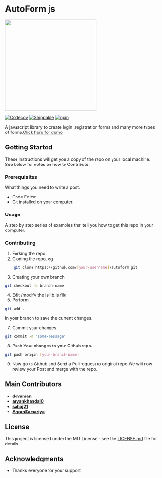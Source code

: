 # AutoForm js
<img src="https://raw.githubusercontent.com/devaman/autoform/master/images/autoform.png" width="300"/>

[![Codecov](https://img.shields.io/codecov/c/github/codecov/example-python.svg)](#) [![Shippable](https://img.shields.io/shippable/5444c5ecb904a4b21567b0ff.svg)](#)
[![npm](https://img.shields.io/npm/l/express.svg)](#)

A javascript library to create login ,registration forms and many more types of forms.[Click here for demo]('/demo.html')

## Getting Started

These instructions will get you a copy of the repo on your local machine. See below for notes on how to Contribute.

### Prerequisites

What things you need to write a post.
- Code Editor
- Git installed on your computer.

### Usage

A step by step series of examples that tell you how to get this repo in your computer.

### Contributing
1) Forking the repo.
2) Cloning the repo. eg
```bash
    git clone https://github.com/[your-username]/autoform.git
```
3) Creating your own branch.
```bash
git checkout -b branch-name
```
4) Edit /modify the js.lib.js file
6) Perform 
```bash
git add .
```
in your branch to save the current changes.

7) Commit your changes.
```bash
git commit -m "some-message"
``` 
8) Push Your changes to your Github repo.
```bash
git push origin [your-branch-name]
```
9) Now go to Github and Send a Pull request to original repo.We will now review your Post and merge with the repo.

## Main Contributors

* [**devaman** ](https://github.com/devaman)
* [**aryankhandal0** ](https://github.com/aryankhandal0)
* [**sahaj21** ](https://github.com/sahaj21)
* [**ArpanSamariya** ](https://github.com/ArpanSamariya)


## License

This project is licensed under the MIT License - see the [LICENSE.md](https://github.com/devaman/autoform/blob/master/LICENSE) file for details

## Acknowledgments

* Thanks everyone for your support.

